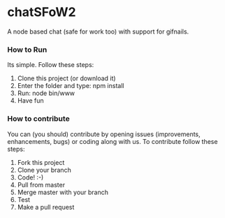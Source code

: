 chatSFoW2
=========

A node based chat (safe for work too) with support for gifnails.

### How to Run ###
Its simple. Follow these steps:

1. Clone this project (or download it)
2. Enter the folder and type: npm install
3. Run: node bin/www
4. Have fun

### How to contribute ###
You can (you should) contribute by opening issues (improvements, enhancements, bugs) or coding along with us.
To contribute follow these steps:

1. Fork this project
2. Clone your branch
3. Code! :-)
4. Pull from master
5. Merge master with your branch
6. Test
7. Make a pull request
